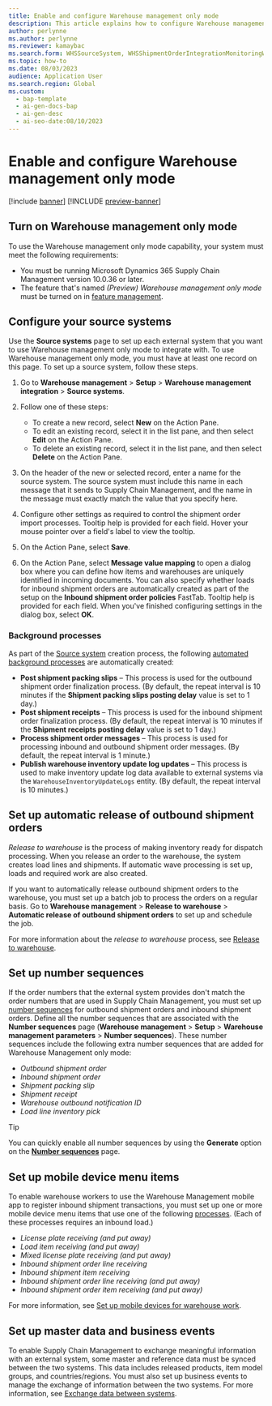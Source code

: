 ```yaml
---
title: Enable and configure Warehouse management only mode
description: This article explains how to configure Warehouse management only mode by setting up source systems, master data, and business events.
author: perlynne
ms.author: perlynne
ms.reviewer: kamaybac
ms.search.form: WHSSourceSystem, WHSShipmentOrderIntegrationMonitoringWorkspace, SysMessageProcessorMessage, BusinessEventsWorkspace, WHSInboundShipmentOrder, WHSOutboundShipmentOrder, WHSInboundLoadPlanningWorkbench, WHSShipmentPackingSlipJournal, WHSShipmentReceiptJournal, WHSParameters, ExtCodeTable, WHSOutboundShipmentOrderMessage, WHSInboundShipmentOrderMessage
ms.topic: how-to
ms.date: 08/03/2023
audience: Application User
ms.search.region: Global
ms.custom:
  - bap-template
  - ai-gen-docs-bap
  - ai-gen-desc
  - ai-seo-date:08/10/2023
---
```


# Enable and configure Warehouse management only mode

[!include [banner](../includes/banner.md)]
[!INCLUDE [preview-banner](../includes/preview-banner.md)]

<!-- KFM: Preview until further notice -->

## <a name="feature-management"></a>Turn on Warehouse management only mode

To use the Warehouse management only mode capability, your system must meet the following requirements:

- You must be running Microsoft Dynamics 365 Supply Chain Management version 10.0.36 or later.
- The feature that's named *(Preview) Warehouse management only mode* must be turned on in [feature management](../../fin-ops-core/fin-ops/get-started/feature-management/feature-management-overview.md).

## <a name="source-systems"></a>Configure your source systems

Use the **Source systems** page to set up each external system that you want to use Warehouse management only mode to integrate with. To use Warehouse management only mode, you must have at least one record on this page. To set up a source system, follow these steps.

1. Go to **Warehouse management** \> **Setup** \> **Warehouse management integration** \> **Source systems**.
1. Follow one of these steps:

    - To create a new record, select **New** on the Action Pane.
    - To edit an existing record, select it in the list pane, and then select **Edit** on the Action Pane.
    - To delete an existing record, select it in the list pane, and then select **Delete** on the Action Pane.

1. On the header of the new or selected record, enter a name for the source system. The source system must include this name in each message that it sends to Supply Chain Management, and the name in the message must exactly match the value that you specify here.
1. Configure other settings as required to control the shipment order import processes. Tooltip help is provided for each field. Hover your mouse pointer over a field's label to view the tooltip.
1. On the Action Pane, select **Save**.
1. On the Action Pane, select **Message value mapping** to open a dialog box where you can define how items and warehouses are uniquely identified in incoming documents. You can also specify whether loads for inbound shipment orders are automatically created as part of the setup on the **Inbound shipment order policies** FastTab. Tooltip help is provided for each field. When you've finished configuring settings in the dialog box, select **OK**.

### Background processes

As part of the [Source system](#source-systems) creation process, the following [automated background processes](../../fin-ops-core/dev-itpro/sysadmin/process-automation.md) are automatically created:

- **Post shipment packing slips** – This process is used for the outbound shipment order finalization process. (By default, the repeat interval is 10 minutes if the **Shipment packing slips posting delay** value is set to 1 day.)
- **Post shipment receipts** – This process is used for the inbound shipment order finalization process. (By default, the repeat interval is 10 minutes if the **Shipment receipts posting delay** value is set to 1 day.)
- **Process shipment order messages** – This process is used for processing inbound and outbound shipment order messages. (By default, the repeat interval is 1 minute.)
- **Publish warehouse inventory update log updates** – This process is used to make inventory update log data available to external systems via the `WarehouseInventoryUpdateLogs` entity. (By default, the repeat interval is 10 minutes.)

## Set up automatic release of outbound shipment orders

*Release to warehouse* is the process of making inventory ready for dispatch processing. When you release an order to the warehouse, the system creates load lines and shipments. If automatic wave processing is set up, loads and required work are also created.

If you want to automatically release outbound shipment orders to the warehouse, you must set up a batch job to process the orders on a regular basis. Go to **Warehouse management** \> **Release to warehouse** \> **Automatic release of outbound shipment orders** to set up and schedule the job.

For more information about the *release to warehouse* process, see [Release to warehouse](release-to-warehouse-process.md).

## <a name="number-sequences"></a>Set up number sequences

If the order numbers that the external system provides don't match the order numbers that are used in Supply Chain Management, you must set up [number sequences](../../fin-ops-core/fin-ops/organization-administration/number-sequence-overview.md) for outbound shipment orders and inbound shipment orders. Define all the number sequences that are associated with the **Number sequences** page (**Warehouse management** \> **Setup** \> **Warehouse management parameters** \> **Number sequences**). These number sequences include the following extra number sequences that are added for Warehouse Management only mode:

- *Outbound shipment order*
- *Inbound shipment order*
- *Shipment packing slip*
- *Shipment receipt*
- *Warehouse outbound notification ID*
- *Load line inventory pick*

> [!TIP]
> You can quickly enable all number sequences by using the **Generate** option on the [**Number sequences**](../../fin-ops-core/fin-ops/organization-administration/number-sequence-overview.md) page.

## Set up mobile device menu items

To enable warehouse workers to use the Warehouse Management mobile app to register inbound shipment transactions, you must set up one or more mobile device menu items that use one of the following [processes](configure-mobile-devices-warehouse.md#configure-menu-items-to-create-work-for-another-worker-or-process). (Each of these processes requires an inbound load.)

- *License plate receiving (and put away)*
- *Load item receiving (and put away)*
- *Mixed license plate receiving (and put away)*
- *Inbound shipment order line receiving*
- *Inbound shipment item receiving*
- *Inbound shipment order line receiving (and put away)*
- *Inbound shipment order item receiving (and put away)*

For more information, see [Set up mobile devices for warehouse work](configure-mobile-devices-warehouse.md).

## Set up master data and business events

To enable Supply Chain Management to exchange meaningful information with an external system, some master and reference data must be synced between the two systems. This data includes released products, item model groups, and countries/regions. You must also set up business events to manage the exchange of information between the two systems. For more information, see [Exchange data between systems](wms-only-mode-exchange-data.md).
